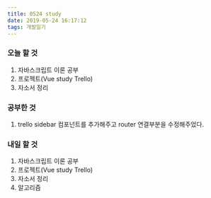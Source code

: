 ```yaml
---
title: 0524 study
date: 2019-05-24 16:17:12
tags: 개발일기
---
```


### 오늘 할 것

1. 자바스크립트 이론 공부
2. 프로젝트(Vue study Trello)
3. 자소서 정리

### 공부한 것

1. trello sidebar 컴포넌트를 추가해주고 router 연결부분을 수정해주었다.

### 내일 할 것

1. 자바스크립트 이론 공부
2. 프로젝트(Vue study Trello)
3. 자소서 정리
4. 알고리즘
